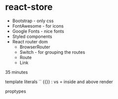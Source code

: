 # react-store
- Bootstrap - only css
- FontAwesome - for icons
- Google Fonts - nice fonts
- Styled components
- React router dom 
    - BrowserRouter
    - Switch - for grouping the routes
    - Route
    - Link


35 minutes


template literals ``
{{}}
: vs =
inside and above render

proptypes
